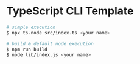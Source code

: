 # TypeScript CLI Template

```bash
# simple execution
$ npx ts-node src/index.ts <your name>

# build & default node execution
$ npm run build
$ node lib/index.js <your name>
```
